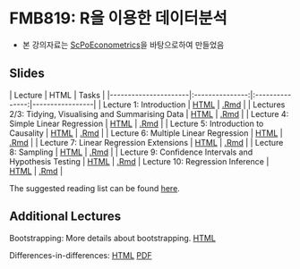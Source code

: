 # FMB819: R을 이용한 데이터분석

-   본 강의자료는 [ScPoEconometrics](https://github.com/ScPoEcon/ScPoEconometrics)을 바탕으로하여 만들었음



## Slides

| Lecture | HTML | Tasks |
|----------------------|:---------------:|:---------------:|-----------------|
| Lecture 1: Introduction | [HTML](https://raw.githack.com/chung-jiwoong/ScPoMetrics-Slides/master/chapter_intro/chapter_intro.html) | [.Rmd]() |
| Lectures 2/3: Tidying, Visualising and Summarising Data | [HTML](https://raw.githack.com/ScPoEcon/ScPoEconometrics-Slides/master/chapter_tidy/chapter_tidy.html)  | [.Rmd]() |
| Lecture 4: Simple Linear Regression | [HTML](https://raw.githack.com/ScPoEcon/ScPoEconometrics-Slides/master/chapter_slr/chapter_slr.html) | [.Rmd]() |
| Lecture 5: Introduction to Causality | [HTML](https://raw.githack.com/ScPoEcon/ScPoEconometrics-Slides/master/chapter_causality/chapter_causality.html) | [.Rmd]() |
| Lecture 6: Multiple Linear Regression | [HTML](https://raw.githack.com/ScPoEcon/ScPoEconometrics-Slides/master/chapter_mlr/chapter_mlr.html) | [.Rmd]() |
| Lecture 7: Linear Regression Extensions | [HTML](https://raw.githack.com/ScPoEcon/ScPoEconometrics-Slides/master/chapter_regext/chapter_regext.html)  | [.Rmd]() |
| Lecture 8: Sampling | [HTML](https://raw.githack.com/ScPoEcon/ScPoEconometrics-Slides/master/chapter_sampling/chapter_sampling.html)  | [.Rmd]() |
| Lecture 9: Confidence Intervals and Hypothesis Testing | [HTML](https://raw.githack.com/ScPoEcon/ScPoEconometrics-Slides/master/chapter_ci_hyptest/chapter_ci_hyptest.html)  | [.Rmd]()
| Lecture 10: Regression Inference | [HTML](https://raw.githack.com/ScPoEcon/ScPoEconometrics-Slides/master/chapter_reginference/reg_inference.html)  | [.Rmd]() |


The suggested reading list can be found [here](https://github.com/ScPoEcon/ScPoEconometrics-Slides/blob/master/syllabus.md).

## Additional Lectures

Bootstrapping: More details about bootstrapping. [HTML](https://raw.githack.com/ScPoEcon/ScPoEconometrics-Slides/master/chapter_bootstrap/boostrap.html)

Differences-in-differences: [HTML](https://raw.githack.com/ScPoEcon/ScPoEconometrics-Slides/master/chapter_did/chapter_did.html) [PDF](https://rawcdn.githack.com/ScPoEcon/ScPoEconometrics-Slides/master/chapter_did/chapter_did.pdf)
